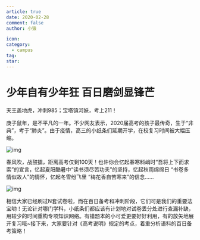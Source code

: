 ```yaml
---
article: true
date: 2020-02-28
comment: false
author: 小猿

icon:
category:
  - campus
tag:
star:
---
```


# 少年自有少年狂 百日磨剑显锋芒

天王盖地虎，冲刺985；宝塔镇河妖，考上211！

庚子鼠年，是不平凡的一年。不少网友表示，2020届高考的孩子最传奇，生于“非典”，考于“肺炎”。由于疫情，高三的小纸条们延期开学，在校复习时间被大幅压缩。

<!-- more -->

![img](http://zt-cdn.zuowenzhitiao.com/article-cover/2020-02-27/ce3982f3c3eb4888acfb2233479237ff.jpg)

春风吹，战鼓擂，距离高考仅剩100天！也许你会忆起春寒料峭时“吾将上下而求索”的宣言，忆起夏阳酷暑中“读书须尽苦功夫”的坚持，忆起秋雨绵绵日 “书卷多情似故人”的情怀，忆起冬雪纷飞里 “梅花香自苦寒来”的信念……

![img](http://zt-cdn.zuowenzhitiao.com/article-cover/2020-02-27/0743304b8a5c4cef810fea91f8184d11.jpg)

相信大家已经刷过N套试卷啦，而在百日备考和冲刺阶段，它们可是我们的重要法宝哟！无论针对哪门学科，小纸条们都应该有计划地对试卷丢分处进行查漏补缺，用较少的时间重构专项知识网络。有错题本的小可爱更要好好利用，有的放矢地展开复习哦~接下来，大家要针对《高考说明》规定的考点，着重分析语科的百日备考策略！